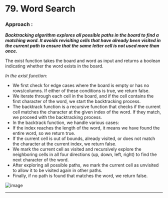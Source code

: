 # 79. Word Search



### Approach : 
***Backtracking algorithm explores all possible paths in the board to find a matching word. It avoids revisiting cells that have already been visited in the current path to ensure that the same letter cell is not used more than once.***

The exist function takes the board and word as input and returns a boolean indicating whether the word exists in the board.

*In the exist function:*

- We first check for edge cases where the board is empty or has no rows/columns. If either of these conditions is true, we return false.
- We iterate through each cell in the board, and if the cell contains the first character of the word, we start the backtracking process.
- The backtrack function is a recursive function that checks if the current cell matches the character at the given index of the word. If they match, we proceed with the backtracking process.
- In the backtrack function, we handle various cases:
- If the index reaches the length of the word, it means we have found the entire word, so we return true.
- If the current cell is out of bounds, already visited, or does not match the character at the current index, we return false.
- We mark the current cell as visited and recursively explore the neighboring cells in all four directions (up, down, left, right) to find the next character of the word.
- After exploring all possible paths, we mark the current cell as unvisited to allow it to be visited again in other paths.
- Finally, if no path is found that matches the word, we return false.

![image](https://github.com/Nikhilpra17/Leetcode-/assets/97670140/4c5d432e-0b84-4181-bc94-a040f0e3916d)

___
